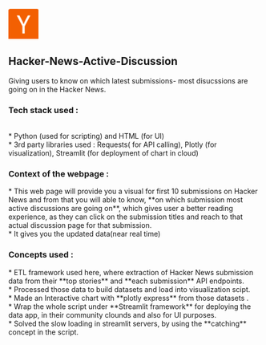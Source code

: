 <img src="https://github.com/arghanilhub/Hacker-News-Active-Discussion-/blob/main/hc.png" alt="Y combinator"
 style="width:60px;height:60px;"> 
 <h2>Hacker-News-Active-Discussion</h2>  
Giving users to know on which latest submissions- most disucssions are going on in the Hacker News. 
<br />

<h3>Tech stack used :</h3> <br/>
* Python (used for scripting) and HTML (for UI) <br /> 
* 3rd party libraries used : Requests( for API calling), Plotly (for visualization), Streamlit (for deployment of chart in cloud) 
<br />

<h3>Context of the webpage :</h3> 
* This web page will provide you a visual for first 10 submissions on Hacker News and from that you will able to know, **on which submission most active discussions are going on**, which gives user a better reading experience, as they can click on the submission titles and reach to that actual discussion page for that submission. <br />
* It gives you the updated data(near real time)
<br />

 <h3>Concepts used :</h3> 
 * ETL framework used here, where extraction of Hacker News submission data from their **top stories** and **each submission** API endpoints. <br />
 * Processed those data to build datasets and load into visualization scipt. <br />
 * Made an Interactive chart with **plotly express** from those datasets . <br /> 
 * Wrap the whole script under **Streamlit framework** for deploying the data app, in their community clounds and also for UI purposes. <br />
 * Solved the slow loading in streamlit servers, by using the **catching** concept in the script. 
  
